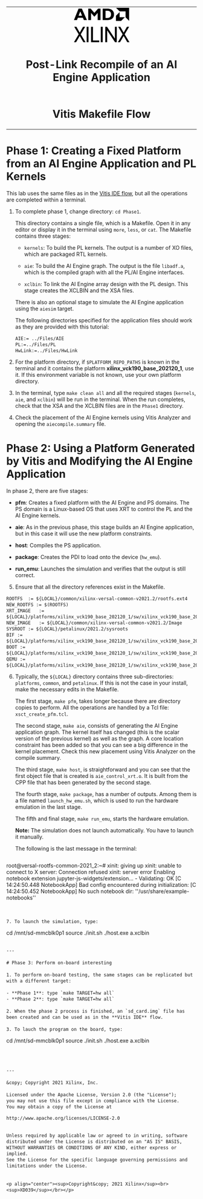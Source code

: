 ﻿<table>
 <tr>
   <td align="center"><img src="https://raw.githubusercontent.com/Xilinx/Image-Collateral/main/xilinx-logo.png" width="30%"/><h1>Post-Link Recompile of an AI Engine Application</h1>
   </td>
 </tr>
 <tr>
 <td align="center"><h1>Vitis Makefile Flow</h1>
 </td>
 </tr>

</table>


# Phase 1: Creating a Fixed Platform from an AI Engine Application and PL Kernels

This lab uses the same files as in the [Vitis IDE flow](VitisIDE_Flow.md), but all the operations are completed within a terminal.

1. To complete phase 1, change directory: `cd Phase1`.

   This directory contains a single file, which is a Makefile. Open it in any editor or display it in the terminal using `more`, `less`, or `cat`. The Makefile contains three stages:

   * `kernels`: To build the PL kernels. The output is a number of XO files, which are packaged RTL kernels.

   * `aie`: To build the AI Engine graph. The output is the file `libadf.a`, which is the compiled graph with all the PL/AI Engine interfaces.

   * `xclbin`: To link the AI Engine array design with the PL design. This stage creates the XCLBIN and the XSA files.

   There is also an optional stage to simulate the AI Engine application using the `aiesim` target.

   The following directories specified for the application files should work as they are provided with this tutorial:

    ```
    AIE:= ../Files/AIE
    PL:=../Files/PL
    HwLink:=../Files/HwLink
    ```

2. For the platform directory, if `$PLATFORM_REPO_PATHS` is known in the terminal and it contains the platform **xilinx_vck190_base_202120_1**, use it. If this environment variable is not known, use your own platform directory.

3. In the terminal, type `make clean all` and all the required stages (`kernels`, `aie`, and `xclbin`) will be run in the terminal. When the run completes, check that the XSA and the XCLBIN files are in the `Phase1` directory.

4. Check the placement of the AI Engine kernels using Vitis Analyzer and opening the `aiecompile.summary` file.


# Phase 2: Using a Platform Generated by Vitis and Modifying the AI Engine Application

In phase 2, there are five stages:


 * **pfm**: Creates a fixed platform with the AI Engine and PS domains. The PS domain is a Linux-based OS that uses XRT to control the PL and the AI Engine kernels.

 * **aie**: As in the previous phase, this stage builds an AI Engine application, but in this case it will use the new platform constraints.

 * **host**: Compiles the PS application.

 * **package**: Creates the PDI to load onto the device (`hw_emu`).

 * **run_emu**: Launches the simulation and verifies that the output is still correct.


5. Ensure that all the directory references exist in the Makefile.

```
ROOTFS  := ${LOCAL}/common/xilinx-versal-common-v2021.2/rootfs.ext4
NEW_ROOTFS := $(ROOTFS)
XRT_IMAGE   := ${LOCAL}/platforms/xilinx_vck190_base_202120_1/sw/xilinx_vck190_base_202120_1/xrt/image
NEW_IMAGE   := ${LOCAL}/common/xilinx-versal-common-v2021.2/Image
SYSROOT := ${LOCAL}/petalinux/2021.2/sysroots
BIF := ${LOCAL}/platforms/xilinx_vck190_base_202120_1/sw/xilinx_vck190_base_202120_1/boot/linux.bif
BOOT := ${LOCAL}/platforms/xilinx_vck190_base_202120_1/sw/xilinx_vck190_base_202120_1/boot
QEMU := ${LOCAL}/platforms/xilinx_vck190_base_202120_1/sw/xilinx_vck190_base_202120_1/qemu
```

6. Typically, the `${LOCAL}` directory contains three sub-directories: `platforms`, `common`, and `petalinux`. If this is not the case in your install, make the necessary edits in the Makefile.

   The first stage, `make pfm`, takes longer because there are directory copies to perform. All the operations are handled by a Tcl file: `xsct_create_pfm.tcl`.

   The second stage, `make aie`, consists of generating the AI Engine application graph. The kernel itself has changed (this is the scalar version of the previous kernel) as well as the graph. A core location constraint has been added so that you can see a big difference in the kernel placement. Check this new placement using Vitis Analyzer on the compile summary.

   The third stage, `make host`, is straightforward and you can see that the first object file that is created is `aie_control_xrt.o`. It is built from the CPP file that has been generated by the second stage.

   The fourth stage, `make package`, has a number of outputs. Among them is a file named `launch_hw_emu.sh`, which is used to run the hardware emulation in the last stage.

   The fifth and final stage, `make run_emu`, starts the hardware emulation.

   **Note:** The simulation does not launch automatically. You have to launch it manually.

   The following is the last message in the terminal:

    ```
  root@versal-rootfs-common-2021_2:~# xinit: giving up
  xinit: unable to connect to X server: Connection refused
  xinit: server error
  Enabling notebook extension jupyter-js-widgets/extension...
        - Validating: OK
  [C 14:24:50.448 NotebookApp] Bad config encountered during initialization:
  [C 14:24:50.452 NotebookApp] No such notebook dir: ''/usr/share/example-notebooks''
  ```


7. To launch the simulation, type:

```
cd /mnt/sd-mmcblk0p1
source ./init.sh
./host.exe a.xclbin
```

---

# Phase 3: Perform on-board interesting

1. To perform on-board testing, the same stages can be replicated but with a different target:

- **Phase 1**: type `make TARGET=hw all`
- **Phase 2**: type `make TARGET=hw all`

2. When the phase 2 process is finished, an `sd_card.img` file has been created and can be used as in the **Vitis IDE** flow.

3. To lauch the program on the board, type:

```
cd /mnt/sd-mmcblk0p1
source ./init.sh
./host.exe a.xclbin
```



---

&copy; Copyright 2021 Xilinx, Inc.

Licensed under the Apache License, Version 2.0 (the "License");
you may not use this file except in compliance with the License.
You may obtain a copy of the License at

```
    http://www.apache.org/licenses/LICENSE-2.0
```

Unless required by applicable law or agreed to in writing, software
distributed under the License is distributed on an "AS IS" BASIS,
WITHOUT WARRANTIES OR CONDITIONS OF ANY KIND, either express or implied.
See the License for the specific language governing permissions and
limitations under the License.


<p align="center"><sup>Copyright&copy; 2021 Xilinx</sup><br><sup>XD039</sup></br></p>
